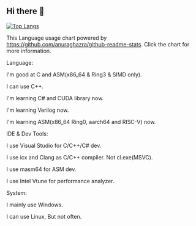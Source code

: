 ## Hi there 👋

[![Top Langs](https://github-readme-stats.vercel.app/api/top-langs/?username=copper187&layout=compact)](https://github.com/anuraghazra/github-readme-stats)

This Language usage chart powered by https://github.com/anuraghazra/github-readme-stats. Click the chart for more information. 

Language:

I'm good at C and ASM(x86_64 & Ring3 & SIMD only). 

I can use C++.

I'm learning C# and CUDA library now.

I'm learning Verilog now.

I'm learning ASM(x86_64 Ring0, aarch64 and RISC-V) now.

IDE & Dev Tools:

I use Visual Studio for C/C++/C# dev.

I use icx and Clang as C/C++ compiler. Not cl.exe(MSVC).

I use masm64 for ASM dev.

I use Intel Vtune for performance analyzer.

System:

I mainly use Windows.

I can use Linux, But not often.

<!--
**copper187/copper187** is a ✨ _special_ ✨ repository because its `README.md` (this file) appears on your GitHub profile.

Here are some ideas to get you started:

- 🔭 I’m currently working on ...
- 🌱 I’m currently learning ...
- 👯 I’m looking to collaborate on ...
- 🤔 I’m looking for help with ...
- 💬 Ask me about ...
- 📫 How to reach me: ...
- 😄 Pronouns: ...
- ⚡ Fun fact: ...
-->
